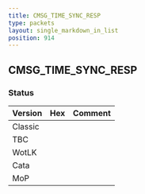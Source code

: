 ```yaml
---
title: CMSG_TIME_SYNC_RESP
type: packets
layout: single_markdown_in_list
position: 914
---
```


## CMSG_TIME_SYNC_RESP

### Status

Version    | Hex        | Comment
---------- | ---------- | ---------- 
Classic    |            |
TBC        |            |
WotLK      |            |
Cata       |            |
MoP        |            |